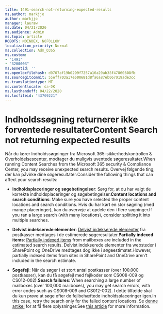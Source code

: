 ```yaml
---
title: 1491-search-not-returning-expected-results
ms.author: markjjo
author: markjjo
manager: lauraw
ms.date: 04/21/2020
ms.audience: Admin
ms.topic: article
ROBOTS: NOINDEX, NOFOLLOW
localization_priority: Normal
ms.collection: Adm_O365
ms.custom:
- "1491"
- "3200003"
ms.assetid: ''
ms.openlocfilehash: d0707af19b0299f7257a10a20ab38f47860308fb
ms.sourcegitcommit: 55eff703a17e500681d8fa6a87eb067019ade3cc
ms.translationtype: MT
ms.contentlocale: da-DK
ms.lasthandoff: 04/22/2020
ms.locfileid: "43709221"
---
```

# <a name="content-search-not-returning-expected-results"></a><span data-ttu-id="a77c5-102">Indholdssøgning returnerer ikke forventede resultater</span><span class="sxs-lookup"><span data-stu-id="a77c5-102">Content Search not returning expected results</span></span>

<span data-ttu-id="a77c5-103">Når du kører Indholdssøgninger fra Microsoft 365-sikkerhedskontrollen & Overholdelsescenter, modtager du muligvis uventede søgeresultater.</span><span class="sxs-lookup"><span data-stu-id="a77c5-103">When running Content Searches from the Microsoft 365 security & Compliance Center, you may receive unexpected search results.</span></span> <span data-ttu-id="a77c5-104">Overvej følgende ting, der kan påvirke dine søgeresultater:</span><span class="sxs-lookup"><span data-stu-id="a77c5-104">Consider the following things that can affect your search results:</span></span>

- <span data-ttu-id="a77c5-105">**Indholdsplaceringer og søgebetingelser**: Sørg for, at du har valgt de korrekte indholdsplaceringer og søgebetingelser.</span><span class="sxs-lookup"><span data-stu-id="a77c5-105">**Content locations and search conditions**: Make sure you have selected the proper content locations and search conditions.</span></span> <span data-ttu-id="a77c5-106">Hvis du har kørt en stor søgning (med mange placeringer), kan du overveje at opdele den i flere søgninger.</span><span class="sxs-lookup"><span data-stu-id="a77c5-106">If you ran a large search (with many locations), consider splitting it into multiple searches.</span></span>

- <span data-ttu-id="a77c5-107">**Delvist indekserede elementer**: [Delvist indekserede elementer](https://docs.microsoft.com/office365/securitycompliance/partially-indexed-items-in-content-search) fra postkasser medtages i de estimerede søgeresultater.</span><span class="sxs-lookup"><span data-stu-id="a77c5-107">**Partially indexed items**:  [Partially indexed items](https://docs.microsoft.com/office365/securitycompliance/partially-indexed-items-in-content-search) from mailboxes are included in the estimated search results.</span></span> <span data-ttu-id="a77c5-108">Delvist indekserede elementer fra websteder i SharePoint og OneDrive medtages dog ikke i søgeestimatet.</span><span class="sxs-lookup"><span data-stu-id="a77c5-108">However, partially indexed items from sites in SharePoint and OneDrive aren't included in the search estimate.</span></span>

- <span data-ttu-id="a77c5-109">**Søgefejl**: Når du søger i et stort antal postkasser (over 100.000 postkasser), kan du få søgefejl med fejlkoder som CS008-009 og CS012-002).</span><span class="sxs-lookup"><span data-stu-id="a77c5-109">**Search failures**: When searching a large number of mailboxes (over 100,000 mailboxes), you may get search errors, with error codes such as CS008-009 and CS012-002).</span></span> <span data-ttu-id="a77c5-110">I dette tilfælde skal du kun prøve at søge efter de fejlbehæftede indholdsplaceringer igen.</span><span class="sxs-lookup"><span data-stu-id="a77c5-110">In this case, retry the search only for the failed content locations.</span></span> <span data-ttu-id="a77c5-111">Se [denne artikel](https://docs.microsoft.com/office365/securitycompliance/retry-failed-content-search) for at få flere oplysninger.</span><span class="sxs-lookup"><span data-stu-id="a77c5-111">See  [this article](https://docs.microsoft.com/office365/securitycompliance/retry-failed-content-search) for more information.</span></span>
